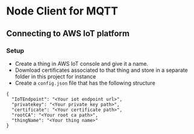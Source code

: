# Node Client for MQTT
## Connecting to AWS IoT platform

### Setup

- Create a thing in AWS IoT console and give it a name.
- Download certificates associated to that thing and store in a separate folder in this project for instance
- Create a `config.json` file that has the following structure

 ```
 {
   "IoTEndpoint": "<Your iot endpoint url>",
   "privatekey": "<Your private key path>",
   "certificate": "<Your certificate path>",
   "rootCA": "<Your root ca path>",
   "thingName": "<Your thing name>"
 }
 ```
